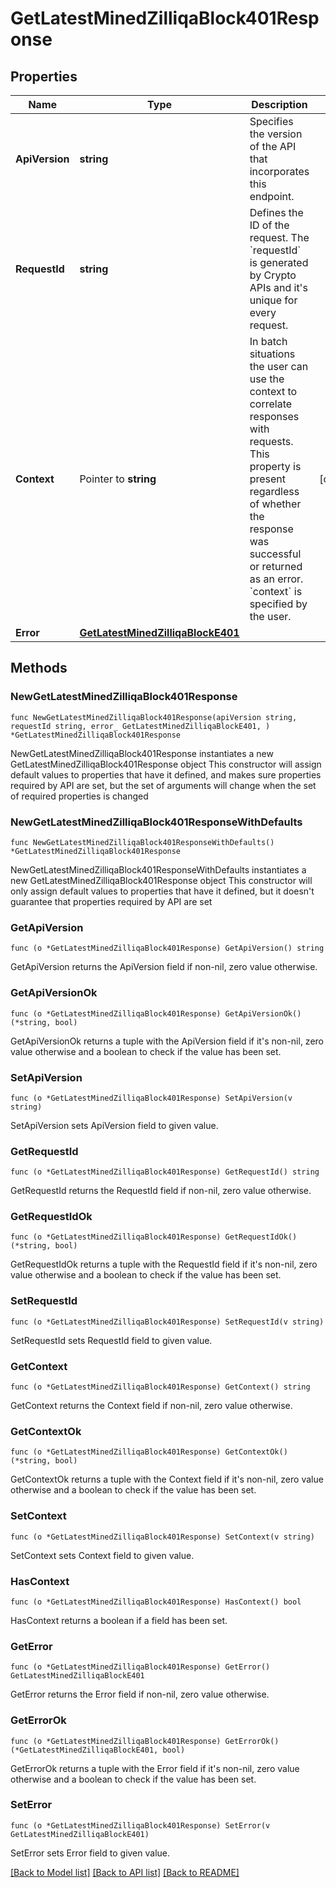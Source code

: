 # GetLatestMinedZilliqaBlock401Response

## Properties

Name | Type | Description | Notes
------------ | ------------- | ------------- | -------------
**ApiVersion** | **string** | Specifies the version of the API that incorporates this endpoint. | 
**RequestId** | **string** | Defines the ID of the request. The &#x60;requestId&#x60; is generated by Crypto APIs and it&#39;s unique for every request. | 
**Context** | Pointer to **string** | In batch situations the user can use the context to correlate responses with requests. This property is present regardless of whether the response was successful or returned as an error. &#x60;context&#x60; is specified by the user. | [optional] 
**Error** | [**GetLatestMinedZilliqaBlockE401**](GetLatestMinedZilliqaBlockE401.md) |  | 

## Methods

### NewGetLatestMinedZilliqaBlock401Response

`func NewGetLatestMinedZilliqaBlock401Response(apiVersion string, requestId string, error_ GetLatestMinedZilliqaBlockE401, ) *GetLatestMinedZilliqaBlock401Response`

NewGetLatestMinedZilliqaBlock401Response instantiates a new GetLatestMinedZilliqaBlock401Response object
This constructor will assign default values to properties that have it defined,
and makes sure properties required by API are set, but the set of arguments
will change when the set of required properties is changed

### NewGetLatestMinedZilliqaBlock401ResponseWithDefaults

`func NewGetLatestMinedZilliqaBlock401ResponseWithDefaults() *GetLatestMinedZilliqaBlock401Response`

NewGetLatestMinedZilliqaBlock401ResponseWithDefaults instantiates a new GetLatestMinedZilliqaBlock401Response object
This constructor will only assign default values to properties that have it defined,
but it doesn't guarantee that properties required by API are set

### GetApiVersion

`func (o *GetLatestMinedZilliqaBlock401Response) GetApiVersion() string`

GetApiVersion returns the ApiVersion field if non-nil, zero value otherwise.

### GetApiVersionOk

`func (o *GetLatestMinedZilliqaBlock401Response) GetApiVersionOk() (*string, bool)`

GetApiVersionOk returns a tuple with the ApiVersion field if it's non-nil, zero value otherwise
and a boolean to check if the value has been set.

### SetApiVersion

`func (o *GetLatestMinedZilliqaBlock401Response) SetApiVersion(v string)`

SetApiVersion sets ApiVersion field to given value.


### GetRequestId

`func (o *GetLatestMinedZilliqaBlock401Response) GetRequestId() string`

GetRequestId returns the RequestId field if non-nil, zero value otherwise.

### GetRequestIdOk

`func (o *GetLatestMinedZilliqaBlock401Response) GetRequestIdOk() (*string, bool)`

GetRequestIdOk returns a tuple with the RequestId field if it's non-nil, zero value otherwise
and a boolean to check if the value has been set.

### SetRequestId

`func (o *GetLatestMinedZilliqaBlock401Response) SetRequestId(v string)`

SetRequestId sets RequestId field to given value.


### GetContext

`func (o *GetLatestMinedZilliqaBlock401Response) GetContext() string`

GetContext returns the Context field if non-nil, zero value otherwise.

### GetContextOk

`func (o *GetLatestMinedZilliqaBlock401Response) GetContextOk() (*string, bool)`

GetContextOk returns a tuple with the Context field if it's non-nil, zero value otherwise
and a boolean to check if the value has been set.

### SetContext

`func (o *GetLatestMinedZilliqaBlock401Response) SetContext(v string)`

SetContext sets Context field to given value.

### HasContext

`func (o *GetLatestMinedZilliqaBlock401Response) HasContext() bool`

HasContext returns a boolean if a field has been set.

### GetError

`func (o *GetLatestMinedZilliqaBlock401Response) GetError() GetLatestMinedZilliqaBlockE401`

GetError returns the Error field if non-nil, zero value otherwise.

### GetErrorOk

`func (o *GetLatestMinedZilliqaBlock401Response) GetErrorOk() (*GetLatestMinedZilliqaBlockE401, bool)`

GetErrorOk returns a tuple with the Error field if it's non-nil, zero value otherwise
and a boolean to check if the value has been set.

### SetError

`func (o *GetLatestMinedZilliqaBlock401Response) SetError(v GetLatestMinedZilliqaBlockE401)`

SetError sets Error field to given value.



[[Back to Model list]](../README.md#documentation-for-models) [[Back to API list]](../README.md#documentation-for-api-endpoints) [[Back to README]](../README.md)


